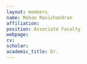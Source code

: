 ```yaml
---
layout: members
name: Mohan Ravichandran
affiliation:
position: Associate Faculty
webpage: 
cv:
scholar:
academic_title: Dr.
---
```

